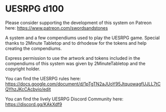 # UESRPG d100
Please consider supporting the development of this system on Patreon here: https://www.patreon.com/swordsandstones

A system and a few compendiums used to play the UESRPG game. Special thanks to 2Minute Tabletop and to drhodesw for the tokens and help creating the compendiums.

Express permission to use the artwork and tokens included in the compendiums of this system was given by 2MinuteTabletop and the copyright holder.

You can find the UESRPG rules here: https://docs.google.com/document/d/1pTgTN2aJUoY95JtquowagfUJLL7tCQYhzJKcCAcbvio/edit

You can find the lively UESRPG Discord Community here: https://discord.gg/KAkXdf9
